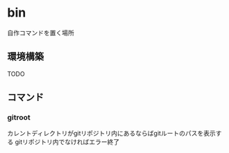 # bin
自作コマンドを置く場所

## 環境構築
TODO

## コマンド

### gitroot
カレントディレクトリがgitリポジトリ内にあるならばgitルートのパスを表示する
gitリポジトリ内でなければエラー終了
